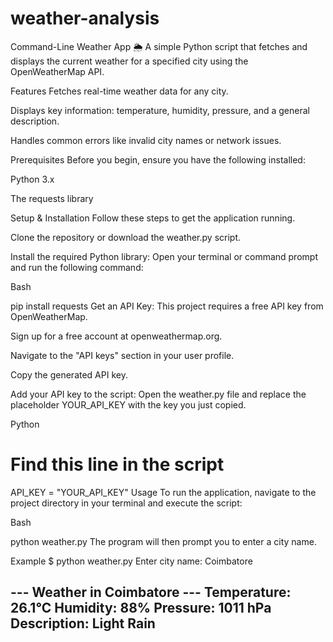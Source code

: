 # weather-analysis
Command-Line Weather App 🌦️
A simple Python script that fetches and displays the current weather for a specified city using the OpenWeatherMap API.

Features
Fetches real-time weather data for any city.

Displays key information: temperature, humidity, pressure, and a general description.

Handles common errors like invalid city names or network issues.

Prerequisites
Before you begin, ensure you have the following installed:

Python 3.x

The requests library

Setup & Installation
Follow these steps to get the application running.

Clone the repository or download the weather.py script.

Install the required Python library:
Open your terminal or command prompt and run the following command:

Bash

pip install requests
Get an API Key:
This project requires a free API key from OpenWeatherMap.

Sign up for a free account at openweathermap.org.

Navigate to the "API keys" section in your user profile.

Copy the generated API key.

Add your API key to the script:
Open the weather.py file and replace the placeholder YOUR_API_KEY with the key you just copied.

Python

# Find this line in the script
API_KEY = "YOUR_API_KEY"
Usage
To run the application, navigate to the project directory in your terminal and execute the script:

Bash

python weather.py
The program will then prompt you to enter a city name.

Example
$ python weather.py
Enter city name: Coimbatore

--- Weather in Coimbatore ---
Temperature: 26.1°C
Humidity: 88%
Pressure: 1011 hPa
Description: Light Rain
--------------------------
